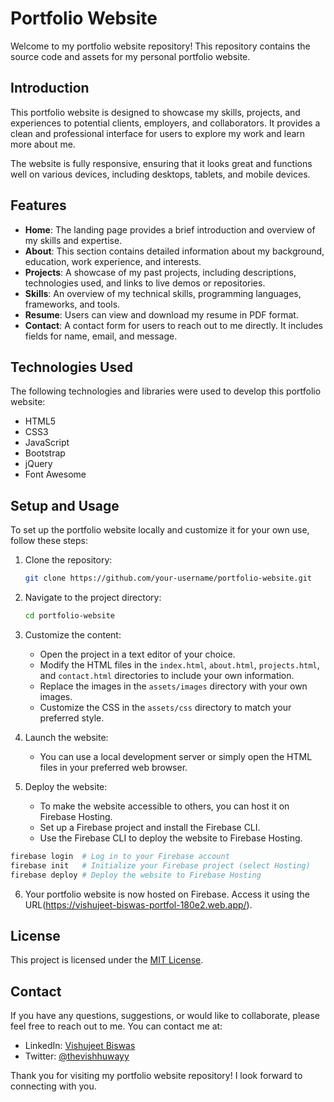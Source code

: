 # Portfolio Website

Welcome to my portfolio website repository! This repository contains the source code and assets for my personal portfolio website.

## Introduction

This portfolio website is designed to showcase my skills, projects, and experiences to potential clients, employers, and collaborators. It provides a clean and professional interface for users to explore my work and learn more about me.

The website is fully responsive, ensuring that it looks great and functions well on various devices, including desktops, tablets, and mobile devices.

## Features

- **Home**: The landing page provides a brief introduction and overview of my skills and expertise.
- **About**: This section contains detailed information about my background, education, work experience, and interests.
- **Projects**: A showcase of my past projects, including descriptions, technologies used, and links to live demos or repositories.
- **Skills**: An overview of my technical skills, programming languages, frameworks, and tools.
- **Resume**: Users can view and download my resume in PDF format.
- **Contact**: A contact form for users to reach out to me directly. It includes fields for name, email, and message.

## Technologies Used

The following technologies and libraries were used to develop this portfolio website:

- HTML5
- CSS3
- JavaScript
- Bootstrap
- jQuery
- Font Awesome

## Setup and Usage

To set up the portfolio website locally and customize it for your own use, follow these steps:

1. Clone the repository:

   ```bash
   git clone https://github.com/your-username/portfolio-website.git
   ```

2. Navigate to the project directory:

   ```bash
   cd portfolio-website
   ```

3. Customize the content:

   - Open the project in a text editor of your choice.
   - Modify the HTML files in the `index.html`, `about.html`, `projects.html`, and `contact.html` directories to include your own information.
   - Replace the images in the `assets/images` directory with your own images.
   - Customize the CSS in the `assets/css` directory to match your preferred style.

4. Launch the website:

   - You can use a local development server or simply open the HTML files in your preferred web browser.

5. Deploy the website:

   - To make the website accessible to others, you can host it on Firebase Hosting.
   - Set up a Firebase project and install the Firebase CLI.
   - Use the Firebase CLI to deploy the website to Firebase Hosting.

```bash
firebase login  # Log in to your Firebase account
firebase init   # Initialize your Firebase project (select Hosting)
firebase deploy # Deploy the website to Firebase Hosting
```

6. Your portfolio website is now hosted on Firebase. Access it using the URL(https://vishujeet-biswas-portfol-180e2.web.app/).

## License

This project is licensed under the [MIT License](LICENSE).

## Contact

If you have any questions, suggestions, or would like to collaborate, please feel free to reach out to me. You can contact me at:

- LinkedIn: [Vishujeet Biswas]([https://www.linkedin.com/in/your-username](https://www.linkedin.com/in/vishujeet-biswas/))
- Twitter: [@thevishhuwayy](https://twitter.com/thevishhuwayy)

Thank you for visiting my portfolio website repository! I look forward to connecting with you.
